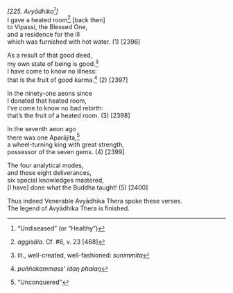 *\[225. Avyādhika*[^1]*\]*  
I gave a heated room[^2] \[back then\]  
to Vipassi, the Blessed One,  
and a residence for the ill  
which was furnished with hot water. (1) \[2396\]

As a result of that good deed,  
my own state of being is good.[^3]  
I have come to know no illness:  
that is the fruit of good karma.[^4] (2) \[2397\]

In the ninety-one aeons since  
I donated that heated room,  
I’ve come to know no bad rebirth:  
that’s the fruit of a heated room. (3) \[2398\]

In the seventh aeon ago  
there was one Aparājita,[^5]  
a wheel-turning king with great strength,  
possessor of the seven gems. (4) \[2399\]

The four analytical modes,  
and these eight deliverances,  
six special knowledges mastered,  
\[I have\] done what the Buddha taught! (5) \[2400\]

Thus indeed Venerable Avyādhika Thera spoke these verses.  
The legend of Avyādhika Thera is finished.  
[^1]: “Undiseased” (or “Healthy”)  
[^2]: *aggisāla.* Cf. \#6, v. 23 \[468\]

[^3]: lit., well-created, well-fashioned: *sunimmita*  
[^4]: *puññakammass’ idaŋ phalaŋ*  
[^5]: “Unconquered”
